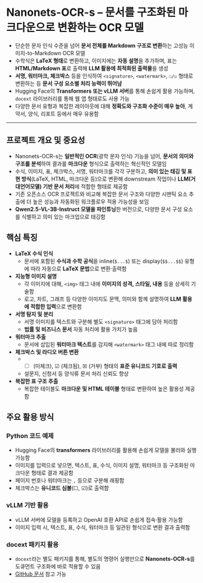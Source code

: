 # Nanonets-OCR-s – 문서를 구조화된 마크다운으로 변환하는 OCR 모델


* 단순한 문자 인식 수준을 넘어 **문서 전체를 Markdown 구조로 변환**하는 고성능 이미지-to-Markdown OCR 모델
* 수학식은 **LaTeX 형태**로 변환하고, 이미지에는 **자동 설명**을 추가하며, 표는 **HTML/Markdown 표**로 출력해 **LLM 활용에 최적화된 출력물**을 생성
* **서명, 워터마크, 체크박스** 등을 인식하여 `<signature>`, `<watermark>`, `☐/☑` 형태로 변환하는 등 **문서 구성 요소별 처리 능력이 뛰어남**
* Hugging Face의 **Transformers 또는 vLLM 서버**를 통해 손쉽게 활용 가능하며, `docext` 라이브러리를 통해 웹 앱 형태로도 사용 가능
* 다양한 문서 유형과 복잡한 레이아웃에 대해 **정확도와 구조화 수준이 매우 높아**, 계약서, 양식, 리포트 등에서 매우 유용함

---

프로젝트 개요 및 중요성
-------------

* Nanonets-OCR-s는 **일반적인 OCR**(광학 문자 인식) 기능을 넘어, **문서의 의미와 구조를 분석**하여 결과를 **마크다운** 형식으로 출력하는 혁신적인 모델임
* 수식, 이미지, 표, 체크박스, 서명, 워터마크를 각각 구분하고, **의미 있는 태깅 및 표현 방식**(LaTeX, HTML, 마크다운 등)으로 변환해 downstream 작업이나 **LLM(거대언어모델) 기반 문서 처리**에 적합한 형태로 제공함
* 기존 오픈소스 OCR 프로젝트와 비교해 복잡한 문서 구조와 다양한 시맨틱 요소 추출에 더 높은 성능과 자동화된 워크플로우 적용 가능성을 보임
* **Qwen2.5-VL-3B-Instruct 모델을 파인튜닝**한 버전으로, 다양한 문서 구성 요소를 식별하고 의미 있는 마크업으로 태깅함

핵심 특징
-----

* **LaTeX 수식 인식**
  + 문서에 포함된 **수식과 수학 공식**을 inline(`$...$`) 또는 display(`$$...$$`) 유형에 따라 자동으로 **LaTeX 문법**으로 변환·출력함
* **지능형 이미지 설명**
  + 각 이미지에 대해, `<img>` 태그 내에 **이미지의 성격, 스타일, 내용** 등을 상세히 기술함
  + 로고, 차트, 그래프 등 다양한 이미지도 문맥, 의미와 함께 설명하여 **LLM 활용에 적합한 입력**으로 변환함
* **서명 탐지 및 분리**
  + 서명 이미지를 텍스트와 구분해 별도 `<signature>` 태그에 담아 처리함
  + **법률 및 비즈니스 문서** 자동 처리에 활용 가치가 높음
* **워터마크 추출**
  + 문서에 삽입된 **워터마크 텍스트**를 감지해 `<watermark>` 태그 내에 따로 정리함
* **체크박스 및 라디오 버튼 변환**
  + - ☐ (미체크), ☑ (체크됨), ☒ (거부) 형태의 **표준 유니코드 기호로 출력**
  + 설문지, 신청서 등 양식류 문서 처리 신뢰도 향상
* **복잡한 표 구조 추출**
  + 복잡한 테이블도 **마크다운 및 HTML 테이블** 형태로 변환하여 높은 활용성 제공함

주요 활용 방식
--------

### Python 코드 예제

* Hugging Face의 **transformers** 라이브러리를 활용해 손쉽게 모델을 불러와 실행 가능함
* 이미지를 입력으로 넣으면, 텍스트, 표, 수식, 이미지 설명, 워터마크 등 구조화된 마크다운 형태로 결과 제공함
* 페이지 번호나 워터마크는 `,`  등으로 구분해 래핑함
* 체크박스는 **유니코드 심볼**(☐, ☑)로 출력함

### vLLM 기반 활용

* vLLM 서버에 모델을 등록하고 OpenAI 호환 API로 손쉽게 접속·활용 가능함
* 이미지 입력 시, 텍스트, 표, 수식, 워터마크 등 일관된 형식으로 변환 결과 출력함

### docext 패키지 활용

* `docext`라는 별도 패키지를 통해, 별도의 명령어 실행만으로 **Nanonets-OCR-s**를 도큐먼트 구조화에 바로 적용할 수 있음
* [GitHub 문서](https://github.com/NanoNets/docext/tree/dev/markdown) 참고 가능
